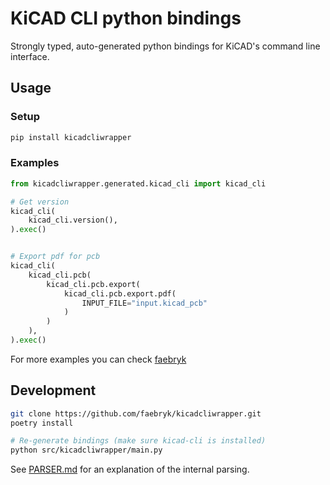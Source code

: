 # KiCAD CLI python bindings

Strongly typed, auto-generated python bindings for KiCAD's command line interface. 


## Usage

### Setup
```bash
pip install kicadcliwrapper
```

### Examples
```python
from kicadcliwrapper.generated.kicad_cli import kicad_cli

# Get version
kicad_cli(
    kicad_cli.version(),
).exec()


# Export pdf for pcb
kicad_cli(
    kicad_cli.pcb(
        kicad_cli.pcb.export(
            kicad_cli.pcb.export.pdf(
                INPUT_FILE="input.kicad_pcb"
            )
        )
    ),
).exec()
```

For more examples you can check [faebryk](https://github.com/faebryk/faebryk/blob/ee0f662d9b2b69c5ebdb5b424d4232ffb2ac2d7c/src/faebryk/exporters/pcb/kicad/artifacts.py)

## Development

```bash
git clone https://github.com/faebryk/kicadcliwrapper.git
poetry install

# Re-generate bindings (make sure kicad-cli is installed)
python src/kicadcliwrapper/main.py
```

See [PARSER.md](PARSER.md) for an explanation of the internal parsing.
